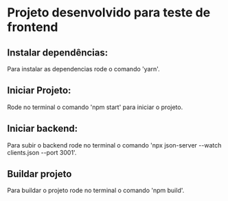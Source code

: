 # Projeto desenvolvido para teste de frontend

## Instalar dependências:
Para instalar as dependencias rode o comando 'yarn'.
## Iniciar Projeto:
Rode no terminal o comando 'npm start' para iniciar o projeto.

## Iniciar backend:
Para subir o backend rode no terminal o comando 'npx json-server --watch clients.json --port 3001'.

## Buildar projeto
Para buildar o projeto rode no terminal o comando 'npm build'.